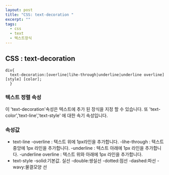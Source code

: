 ```yaml
---
layout: post
title: "CSS: text-decoration "
excerpt: ""
tags: 
  - css
  - text
  - 텍스트장식
---
```

## CSS : text-decoration
```
div{
  text-decoration:[overline|lihe-through|underline|underline overline] [style] [color];
  }
```
### 텍스트 정렬 속성
이 'text-decoration'속성은 텍스트에 추가 된 장식을 지정 할 수 있습니다.
또 'text-color','text-line','text-style' 에 대한 속기 속성입니다.
### 속성값
+ text-line
 -overline : 텍스트 위에 1px라인을 추가합니다.
 -lihe-through : 텍스트 중앙에 1px 라인을 추가합니다.
 -underline : 텍스트 아래에 1px 라인을 추가합니다.
 -underline overline : 텍스트 위와 아래에 1px 라인을 추가합니다.
+ text-style 
  -solid:기본값. 실선
  -double:쌍실선
  -dotted:점선
  -dashed:파선
  -wavy:물결모양 선
